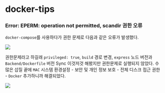# docker-tips

### Error: EPERM: operation not permitted, scandir 권한 오류
`docker-compose`를 사용하다가 권한 문제로 다음과 같은 오류가 발생했다.

![](https://images.velog.io/images/abcd8637/post/1f1a13ac-860c-4a8c-82cc-f6a8d76373c9/%E1%84%89%E1%85%B3%E1%84%8F%E1%85%B3%E1%84%85%E1%85%B5%E1%86%AB%E1%84%89%E1%85%A3%E1%86%BA%202022-03-02%2010.58.06.png)

권한문제라고 하길래 `privileged: true`, `build` 경로 변경, `express` 노드 버전과 `Backend/Dockerfile` 버전 Sync 이것저것 해봤지만 권한문제로 실행되지 않았다. 수 많은 삽질 끝에 `MAC` 시스템 환경설정 - 보안 및 개인 정보 보호 - 전체 디스크 접근 권한 - `Docker` 추가하니까 해결되었다.

![](https://images.velog.io/images/abcd8637/post/ff78948a-8408-4581-a831-205b1c59c22a/%E1%84%89%E1%85%B3%E1%84%8F%E1%85%B3%E1%84%85%E1%85%B5%E1%86%AB%E1%84%89%E1%85%A3%E1%86%BA%202022-03-03%2013.23.21.png)